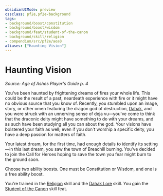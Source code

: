 ```yaml
---
obsidianUIMode: preview
cssclass: pf2e,pf2e-background
tags:
- background/boost/constitution
- background/boost/wisdom
- background/feat/student-of-the-canon
- background/skill/religion
- compendium/src/pf2e/aoa0
aliases: ["Haunting Vision"]
---
```

# Haunting Vision
*Source: Age of Ashes Player's Guide p. 4*  

You've been haunted by frightening dreams of fires your whole life. This could be the result of a past, neardeath experience with fire or it might have no obvious source that you know of. Recently, you stumbled upon an image, story, or other omen featuring the dragon god of destruction, [Dahak](../../setting/deities/dahak-logm.md), and you were struck with an unnerving sense of deja vu—you've come to think that the draconic deity might have something to do with your dreams, and as such have been studying all you can about the god. Your visions have bolstered your faith as well; even if you don't worship a specific deity, you have a deep passion for matters of faith.

Your latest dream, for the first time, had enough details to identify its setting—in this last dream, you saw the town of Breachill burning. You've decided to join the Call for Heroes hoping to save the town you fear might burn to the ground soon.

Choose two ability boosts. One must be Constitution or Wisdom, and one is a free ability boost.

You're trained in the [Religion](../../skills.md#Religion) skill and the [Dahak Lore](../../skills.md#Lore) skill. You gain the [Student of the Canon](../../feats/student-of-the-canon.md) skill feat.
